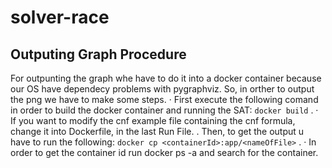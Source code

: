 # solver-race
## Outputing Graph Procedure
For outpunting the graph whe have to do it into a docker container because our OS have dependecy problems with pygraphviz. So, in orther to output the png we have to make some steps.
· First execute the following comand in order to build the docker container and running the SAT: `docker build` .
· If you want to modify the cnf example file containing the cnf formula, change it into Dockerfile, in the last Run File.
. Then, to get the output u have to run the following: `docker cp <containerId>:app/<nameOfFile>` .
· In order to get the container id run docker ps -a and search for the container.